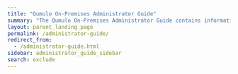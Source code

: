```yaml
---
title: "Qumulo On-Premises Administrator Guide"
summary: "The Qumulo On-Premises Administrator Guide contains information about getting started with, upgrading, and configuring Qumulo Core, and working with it by using the Qumulo Core Web UI, <code>qq</code> CLI, and REST API."
layout: parent_landing_page
permalink: /administrator-guide/
redirect_from:
  - /administrator-guide.html
sidebar: administrator_guide_sidebar
search: exclude
---
```

